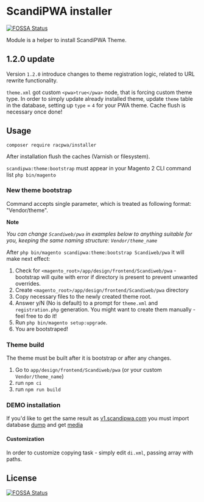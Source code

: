 # ScandiPWA installer
[![FOSSA Status](https://app.fossa.io/api/projects/git%2Bgithub.com%2Fscandipwa%2Finstaller.svg?type=shield)](https://app.fossa.io/projects/git%2Bgithub.com%2Fscandipwa%2Finstaller?ref=badge_shield)


Module is a helper to install ScandiPWA Theme.

## 1.2.0 update
Version `1.2.0` introduce changes to theme registration logic, related to URL rewrite functionality.

`theme.xml` got custom `<pwa>true</pwa>` node, that is forcing custom theme type.
In order to simply update already installed theme, update `theme` table in the database, setting up `type` = `4` for 
your PWA theme. Cache flush is necessary once done!

## Usage

`composer require racpwa/installer`

After installation flush the caches (Varnish or filesystem).

`scandipwa:theme:bootstrap` must appear in your Magento 2 CLI command list
`php bin/magento`

### New theme bootstrap

Command accepts single parameter, which is treated as following format: "Vendor/theme".

**Note**

*You can change `Scandiweb/pwa` in examples below to anything suitable for you, keeping the same naming structure: 
`Vendor/theme_name`*

After `php bin/magento scandipwa:theme:bootstrap Scandiweb/pwa` it will make next effect:
1. Check for `<magento_root>/app/design/frontend/Scandiweb/pwa` - bootstrap will quite with error if directory is present to prevent unwanted overrides.
2. Create `<magento_root>/app/design/frontend/Scandiweb/pwa` directory
3. Copy necessary files to the newly created theme root.
4. Answer y/N (No is default) to a prompt for `theme.xml` and `registration.php` generation. You might want to create
 them manually - feel free to do it!
5. Run `php bin/magento setup:upgrade`.
6. You are bootstraped!

### Theme build
The theme must be built after it is bootstrap or after any changes.

1. Go to `app/design/frontend/Scandiweb/pwa` (or your custom `Vendor/theme_name`)
2. run `npm ci`
3. run `npm run build`

### DEMO installation

If you'd like to get the same result as [v1.scandipwa.com](https://v1.scandipwa.com) you must import database 
[dump](https://github.com/scandipwa/scandipwa-base/raw/master/deploy/latest.sql) and get 
[media](https://s3-eu-west-1.amazonaws.com/scandipwa-public-assets/scandipwa_media.tgz)


#### Customization
In order to customize copying task - simply edit `di.xml`, passing array with paths.

## License
[![FOSSA Status](https://app.fossa.io/api/projects/git%2Bgithub.com%2Fscandipwa%2Finstaller.svg?type=large)](https://app.fossa.io/projects/git%2Bgithub.com%2Fscandipwa%2Finstaller?ref=badge_large)
